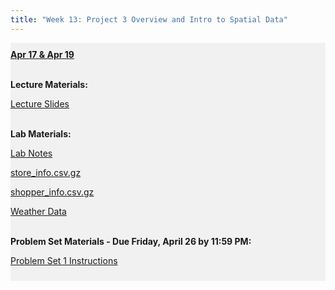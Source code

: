 ```yaml
---
title: "Week 13: Project 3 Overview and Intro to Spatial Data"
---
```


<div style="background-color:rgba(0, 0, 0, 0.0470588); text-align:left; vertical-align: middle; padding:10px 0;">
<b><u>Apr 17 & Apr 19</u></b> <br> <br>

<b>Lecture Materials:</b> <br>

<a  href="/materials/unit_03/week_01/lecture_03_week_01.html" target="_blank">Lecture Slides</a> <br> <br>


<b>Lab Materials:</b> <br>

<a  href="/materials/unit_03/week_01/lab_03_week_01.html" target="_blank">Lab Notes</a> <br>  

<a  href="/materials/unit_03/inputs/store_info.csv.gz" target="_blank">store_info.csv.gz</a> <br>  

<a  href="/materials/unit_03/inputs/shopper_info.csv.gz" target="_blank">shopper_info.csv.gz</a> <br>  

<a  href="/materials/unit_03/inputs/gridmet_county_daily_2023-2023.csv.gz" target="_blank">Weather Data</a> <br> <br>  

<!--
<a  href="https://youtu.be/k8T9qXKpoXs" target="_blank">Freakonomics, M.D. - Sugar </a> <br> 
 
<a  href="/materials/unit_03/week_01/lab_script.R" target="_blank">Lab Script</a> <br>  
 
 <a  href="https://colostate-my.sharepoint.com/:f:/g/personal/jbayham_colostate_edu/EgFfaomIJ8VOoPLiTz6YXfEBXQqoY1eiOuDmpPpur7f9Ow?e=zDMuWi" target="_blank">Lab Datasets</a> <br>
-->

<b> Problem Set Materials - Due Friday, April 26 by 11:59 PM:</b> <br>

<a  href="/materials/unit_03/week_01/ps_03_week_01.html" target="_blank">Problem Set 1 Instructions</a> <br>  
<!--
<a  href="https://colostate-my.sharepoint.com/:f:/g/personal/jbayham_colostate_edu/Ene2gKXT9QBMr5Zb383dEeYBmvLFvFZR6PTwxUcGNza_0g?e=gwtVHm" target="_blank">Treatment datasets</a> <br> 

<a  href="https://colostate-my.sharepoint.com/:f:/g/personal/jbayham_colostate_edu/EsuPJcqiDPZFu0qJ-JONVLcB1gnp08EAm2LuTPAHVz2yqA?e=IsLJkA" target="_blank">Other datasets</a> <br> <br>
-->



</div>

<br> 

